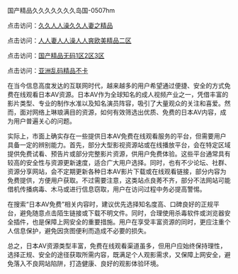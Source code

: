 国产精品久久久久久久久岛国-0507hm


点击访问：<a href="https://bered.pages.dev/">久久人人澡久久人妻之精品</a>

点击访问：<a href="https://rtj-3zo.pages.dev/">人人妻人人澡人人爽欧美精品二区</a>

点击访问：<a href="https://vassv.pages.dev/">国产精品无码1区2区3区</a>

点击访问：<a href="https://gsd-agv.pages.dev/">亚洲乱码精品不卡</a>



在当今信息高度发达的互联网时代，越来越多的用户希望通过便捷、安全的方式免费在线观看日本AV资源。日本AV作为全球知名的成人视频产业之一，凭借丰富的影片类型、专业的制作水准以及知名演员阵容，吸引了大量观众的关注和喜爱。然而，面对网络上琳琅满目的资源，如何有效筛选出优质、免费的日本AV内容，成为用户普遍关心的问题。

实际上，市面上确实存在一些提供日本AV免费在线观看服务的平台，但需要用户具备一定的辨别能力。首先，部分大型影视资源站或在线播放平台，会在特定区域提供免费试看、预告片或部分完整影片资源，供用户免费体验。这些平台通常具有较高的安全性与资源更新速度，适合广大用户选择。同时，也有不少论坛、社群、资源分享网站，会不定期更新各种日本AV影片下载或在线观看链接，部分内容为免费提供，方便用户获取。不过需要注意，这类站点良莠不齐，部分不法网站可能借机传播病毒、木马或进行信息窃取，用户在访问过程中务必提高警惕。

在搜索“日本AV免费”相关内容时，建议优先选择知名度高、口碑良好的正规平台，避免随意点击陌生链接或下载不明文件。同时，合理使用杀毒软件或浏览器安全插件，也是保障上网安全的重要措施。用户在享受丰富资源的同时，更应注重个人信息保护，避免因贪图便利而造成不必要的损失。

总之，日本AV资源类型丰富，免费在线观看渠道虽多，但用户应始终保持理性，选择正规、安全的途径获取所需内容，既满足个人观影需求，又保障上网安全，避免落入不良网站陷阱，打造健康、良好的观影体验环境。


<span style="display:none;">[Canonical link](https://github.com/xx45757/665520 ）</span>
